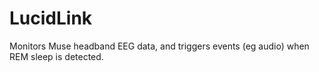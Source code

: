 # LucidLink
Monitors Muse headband EEG data, and triggers events (eg audio) when REM sleep is detected.
